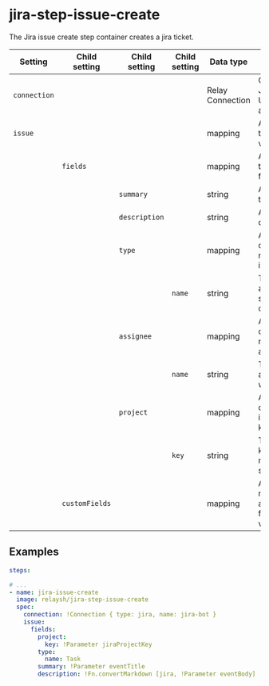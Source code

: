 # jira-step-issue-create

The Jira issue create step container creates a jira ticket.

| Setting      | Child setting  | Child setting | Child setting | Data type        | Description                                              | Default | Required |
|--------------|----------------|---------------|---------------|------------------|----------------------------------------------------------|---------|----------|
| `connection` |                |               |               | Relay Connection | Connection to Jira requiring URL and authentication      | None    | True     |
| `issue`      |                |               |               | mapping          | A mapping of the issue values                            | None    | True     |
|              | `fields`       |               |               | mapping          | A mapping of the issue fields                            | None    | True     |
|              |                | `summary`     |               | string           | A summary of the issue                                   | None    | True     |
|              |                | `description` |               | string           | A description of the issue                               | None    | False    |
|              |                | `type`        |               | mapping          | A mapping containing the name of the issue type          | None    | True     |
|              |                |               | `name`        | string           | The name of an issue type, such as `Story` or `Bug`      | None    | True     |
|              |                | `assignee`    |               | mapping          | A mapping containing the name of the assignee            | None    | True     |
|              |                |               | `name`        | string           | The name of an assignee within jira                      | None    | False    |
|              |                | `project`     |               | mapping          | A mapping containing the issue project key               | None    | True     |
|              |                |               | `key`         | string           | The project key for the new issue, such as `OPS`         | None    | True     |
|              | `customFields` |               |               | mapping          | An arbitrary mapping of any custom field keys and values | None    | False    |

## Examples

```YAML
steps:

# ...
- name: jira-issue-create
  image: relaysh/jira-step-issue-create
  spec:
    connection: !Connection { type: jira, name: jira-bot }
    issue:
      fields:
        project:
          key: !Parameter jiraProjectKey
        type:
          name: Task
        summary: !Parameter eventTitle
        description: !Fn.convertMarkdown [jira, !Parameter eventBody]
```
